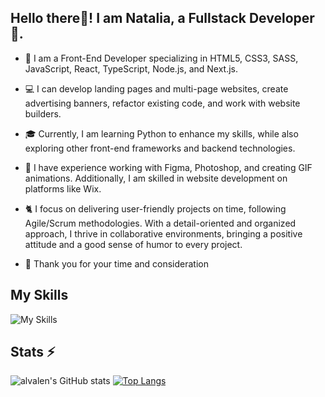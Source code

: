 <h2 align="left"> Hello there👋! I am Natalia, a Fullstack Developer 🚀.</h2>

- 🎯 I am a Front-End Developer specializing in HTML5, CSS3, SASS, JavaScript, React, TypeScript, Node.js, and Next.js.

- 💻 I can develop landing pages and multi-page websites, create advertising banners, refactor existing code, and work with website builders.

- 🎓 Currently, I am learning Python to enhance my skills, while also exploring other front-end frameworks and backend technologies.

- 🎨 I have experience working with Figma, Photoshop, and creating GIF animations. Additionally, I am skilled in website development on platforms like Wix.

- 🐈 I focus on delivering user-friendly projects on time, following Agile/Scrum methodologies. With a detail-oriented and organized approach, I thrive in collaborative environments, bringing a positive attitude and a good sense of humor to every project.

- 💛 Thank you for your time and consideration

## My Skills
![My Skills](https://skillicons.dev/icons?i=html,css,sass,js,react,redux,ts,nodejs,nextjs,vite,mongodb,postman,vercel,figma)

## Stats ⚡
![alvalen's GitHub stats](https://github-readme-stats.vercel.app/api?username=Natalia-Kalashnikova&hide=issues&show_icons=true&theme=transparent) [![Top Langs](https://github-readme-stats.vercel.app/api/top-langs/?username=Natalia-Kalashnikova&layout=compact&theme=transparent)](https://github.com/anuraghazra/github-readme-stats)


